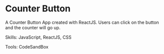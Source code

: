 # Counter Button

A Counter Button App created with ReactJS. Users can click on the button and the counter will go up.

Skills: JavaScript, ReactJS, CSS

Tools: CodeSandBox
